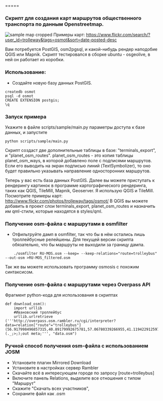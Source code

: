 =====
### Скрипт для создания карт маршрутов общественного транспорта по данным Openstreetmap.
![sample map cropped](http://img-fotki.yandex.ru/get/9480/2107165.62/0_95e88_130b928c_orig)
Примеры карт: https://www.flickr.com/search/?user_id=trolleway&tags=osmot&sort=date-posted-desc

Вам потребуется PostGIS, osm2pgsql, и какой-нибудь рендер наподобие QGIS или Mapnik.
Скрипт тестировался в сборке ubuntu - osgeolive, в ней он работает из коробки.

### Использование:

* Создайте новую базу данных PostGIS.
```
createdb osmot
psql -d osmot
CREATE EXTENSION postgis;
\q
```

### Запуск примера
Укажите в файле scripts/sample/main.py параметры доступа к базе данных, и запустите 
```
python scripts/sample/main.py
```
Скрипт создаст две дополнительные таблицы в базе: "terminals_export", и "planet_osm_routes". 
planet_osm_routes - это копия таблицы planet_osm_ways, в которой добавлено поле с подписями маршрутов. Если его выводить на экран подписью линий (TextSymbolizer), то оно будет правильно указывать направление односторонних маршрутов. 

Теперь у вас есть база данных PostGIS. Далее вы можете приступать к рендерингу картинок в программе картографического рендеринга, таких как QGIS, TileMill, Mapnik, Geoserver. Я использую QGIS и TileMill. Посмотрите примеры карт: http://www.flickr.com/photos/trolleway/tags/osmot/
В QGIS вы можете добавить в проект слои terminals_export, planet_osm_routes и назначить им qml-стили, которые находятся в styles/qml.



### Получение osm-файла с маршрутами в osmfilter
* Отфильтруйте дамп в osmfilter, так что бы в нём остались лишь троллейбусные релейшены. Для текущей версии скрипта обязательно, что бы маршруты не выходили за границу дампа. 
```
    ./osmfilter RU-MOS.osm --keep= --keep-relations="route=trolleybus" --out-osm >RU-MOS_filtered.osm
```
Так же вы можете использовать программу osmosis с похожим синтаксисом.

### Получение osm-файла с маршрутами через Overpass API
Фрагмент python-кода для использования в скриптах
```
def download_osm():
    import urllib
    #Ивановский троллейбус
    urllib.urlretrieve ('''http://overpass.osm.rambler.ru/cgi/interpreter?data=relation["route"="trolleybus"](56.917998496857315,40.89179992675781,57.06780339266955,41.119422912597656);(._;>;);out meta;''', "data.osm")

```


### Ручной способ получения osm-файла с использованием JOSM 
* Установите плагин Mirrored Download 
* Установите в настройках сервер Rambler
* Скачайте всё в интересующем городе по запросу [route=trolleybus]
* Включите панель Relations, выделите все отношения с типом "Маршрут"
* Скажите "Скачать всех участников",
* Сохраните файл как .osm



